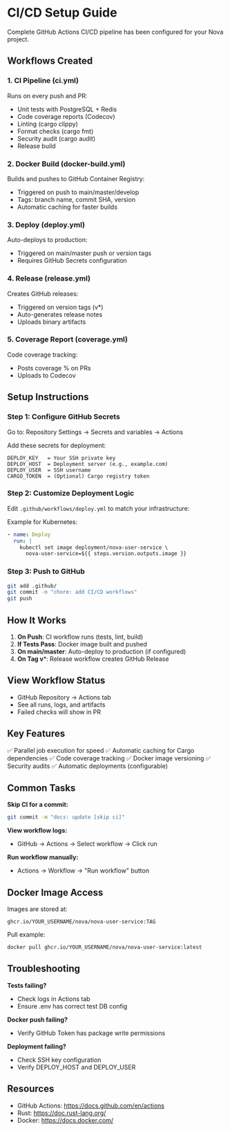 # CI/CD Setup Guide

Complete GitHub Actions CI/CD pipeline has been configured for your Nova project.

## Workflows Created

### 1. CI Pipeline (ci.yml)
Runs on every push and PR:
- Unit tests with PostgreSQL + Redis
- Code coverage reports (Codecov)
- Linting (cargo clippy)
- Format checks (cargo fmt)
- Security audit (cargo audit)
- Release build

### 2. Docker Build (docker-build.yml)
Builds and pushes to GitHub Container Registry:
- Triggered on push to main/master/develop
- Tags: branch name, commit SHA, version
- Automatic caching for faster builds

### 3. Deploy (deploy.yml)
Auto-deploys to production:
- Triggered on main/master push or version tags
- Requires GitHub Secrets configuration

### 4. Release (release.yml)
Creates GitHub releases:
- Triggered on version tags (v*)
- Auto-generates release notes
- Uploads binary artifacts

### 5. Coverage Report (coverage.yml)
Code coverage tracking:
- Posts coverage % on PRs
- Uploads to Codecov

## Setup Instructions

### Step 1: Configure GitHub Secrets

Go to: Repository Settings → Secrets and variables → Actions

Add these secrets for deployment:

```
DEPLOY_KEY   = Your SSH private key
DEPLOY_HOST  = Deployment server (e.g., example.com)
DEPLOY_USER  = SSH username
CARGO_TOKEN  = (Optional) Cargo registry token
```

### Step 2: Customize Deployment Logic

Edit `.github/workflows/deploy.yml` to match your infrastructure:

Example for Kubernetes:
```yaml
- name: Deploy
  run: |
    kubectl set image deployment/nova-user-service \
      nova-user-service=${{ steps.version.outputs.image }}
```

### Step 3: Push to GitHub

```bash
git add .github/
git commit -m "chore: add CI/CD workflows"
git push
```

## How It Works

1. **On Push**: CI workflow runs (tests, lint, build)
2. **If Tests Pass**: Docker image built and pushed
3. **On main/master**: Auto-deploy to production (if configured)
4. **On Tag v***: Release workflow creates GitHub Release

## View Workflow Status

- GitHub Repository → Actions tab
- See all runs, logs, and artifacts
- Failed checks will show in PR

## Key Features

✅ Parallel job execution for speed
✅ Automatic caching for Cargo dependencies
✅ Code coverage tracking
✅ Docker image versioning
✅ Security audits
✅ Automatic deployments (configurable)

## Common Tasks

**Skip CI for a commit:**
```bash
git commit -m "docs: update [skip ci]"
```

**View workflow logs:**
- GitHub → Actions → Select workflow → Click run

**Run workflow manually:**
- Actions → Workflow → "Run workflow" button

## Docker Image Access

Images are stored at:
```
ghcr.io/YOUR_USERNAME/nova/nova-user-service:TAG
```

Pull example:
```bash
docker pull ghcr.io/YOUR_USERNAME/nova/nova-user-service:latest
```

## Troubleshooting

**Tests failing?**
- Check logs in Actions tab
- Ensure .env has correct test DB config

**Docker push failing?**
- Verify GitHub Token has package write permissions

**Deployment failing?**
- Check SSH key configuration
- Verify DEPLOY_HOST and DEPLOY_USER

## Resources

- GitHub Actions: https://docs.github.com/en/actions
- Rust: https://doc.rust-lang.org/
- Docker: https://docs.docker.com/
